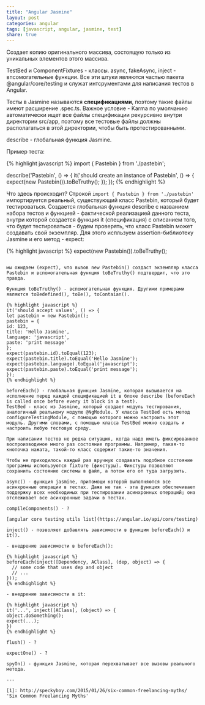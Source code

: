 ```yaml
---
title: "Angular Jasmine"
layout: post
categories: angular
tags: [javascript, angular, jasmine, test]
share: true
---
```


Создает копию оригинального массива, состоящую только из уникальных элементов этого массива.

TestBed и ComponentFixtures - классы.
async, fakeAsync, inject - впсомогательные функции.
Все эти штуки являются частью пакета @angular/core/testing и служат интсрументами для написания тестов в Angular.

Тесты в Jasmine называются **спецификациями**, поэтому такие файлы имеют расширение .spec.ts. Важное условие - Karma по умолчанию автоматически ищет все файлы спецификации рекурсивно внутри директории src/app, поэтому все тестовые файлы должны располагаться в этой директории, чтобы быть протестированными.

describe - глобальная функция Jasmine.

Пример теста:

{% highlight javascript %}
import { Pastebin } from './pastebin';

describe('Pastebin', () => {
it('should create an instance of Pastebin', () => {
expect(new Pastebin()).toBeTruthy();
});
});
{% endhighlight %}

Что здесь происходит? Строкой `import { Pastebin } from './pastebin'` импортируется реальный, существующий класс Pastebin, который будет тестироваться. Создается глобальная функция describe с названием набора тестов и функцией - фактической реализацией данного теста, внутри которой создается функция it (спецификация) с описанием того, что будет тестироваться - будем проверять, что класс Pastebin может создавать свой экземпляр. Для этого испльзуем assertion-библиотеку Jasmine и его метод - expect:

{% highlight javascript %}
expect(new Pastebin()).toBeTruthy();

```

мы ожидаем (expect), что вызов new Pastebin() создаст экземпляр класса Pastebin и вспомогательная функция toBeTruthy() подтвердит, что это правда.

Функция toBeTruthy() - вспомогательная функция. Другими примерами являются toBedefined(), toBe(), toContaian().

{% highlight javascript %}
it('should accept values', () => {
let pastebin = new Pastebin();
pastebin = {
id: 123,
title: 'Hello Jasmine',
language: 'javascript',
paste: 'print message'
};
expect(pastebin.id).toEqual(123);
expect(pastebin.title).toEqual('Hello Jasmine');
expect(pastebin.language).toEqual('javascript');
expect(pastebin.paste).toEqual('print message');
});
{% endhighlight %}

beforeEach() - глобальная функция Jasmine, которая вызывается на исполнение перед каждой спецификацией it в блоке describe (beforeEach is called once before every it block in a test).
TestBed - класс из Jasmine, который создает модуль тестирования, аналогичный реальному модулю @NgModule. У класса TestBed есть метод configureTestingModule, с помощью которого можно настроить этот модуль. Другими словами, с помощью класса TestBed можно создать и настроить любую тестовую среду.

При написании тестов не редка ситуация, когда надо иметь фиксированное воспроизводимое много раз состояние программы. Например, такая-то кнопочка нажата, такой-то класс содержит такие-то значения.

Чтобы не приходилось каждый раз вручную создавать подобное состояние программы используются fixture (фикстуры). Фикстуры позволяют сохранить состояние системы в файл, а потом его от туда загрузить.

async() - функция jasmine, припомощи которой выполняются все асинхронные операции в тестах. Даже не так - эта функция обеспечивает поддержку всех необходимых при тестировании асинхронных операций; она отслеживает все асинхронные задачи в тестах.

compileComponents() - ?

[angular core testing utils list](https://angular.io/api/core/testing)

inject() - позволяет добавлять зависимости в функции beforeEach() и it().

- внедрение зависимости в beforeEach():

{% highlight javascript %}
beforeEach(inject([Dependency, AClass], (dep, object) => {
  // some code that uses dep and object
  // ...
}));
{% endhighlight %}

- внедрение зависимости в it:

{% highlight javascript %}
it('...', inject([AClass], (object) => {
object.doSomething();
expect(...);
})
{% endhighlight %}

flush() - ?

expectOne() - ?

spyOn() - функция Jasmine, которая перехватывает все вызовы реального метода.

---

[1]: http://speckyboy.com/2015/01/26/six-common-freelancing-myths/ 'Six Common Freelancing Myths'
```

